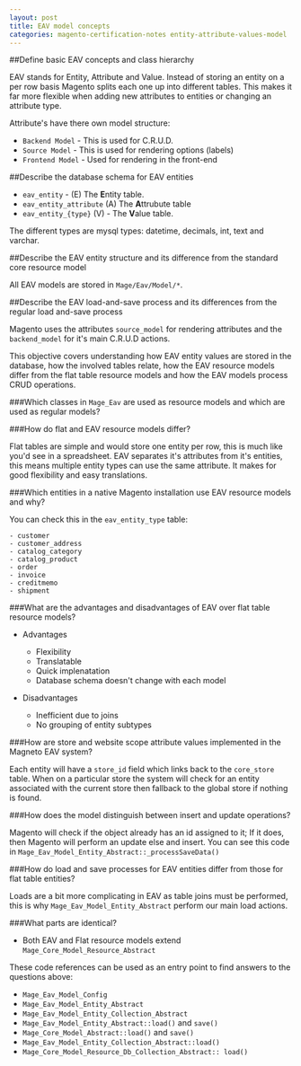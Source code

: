 ```yaml
---
layout: post
title: EAV model concepts
categories: magento-certification-notes entity-attribute-values-model
---
```


##Define basic EAV concepts and class hierarchy

EAV stands for Entity, Attribute and Value. Instead of storing an entity on a per row basis Magento splits each one up into different tables. This makes it far more flexible when adding new attributes to entities or changing an attribute type. 

Attribute's have there own model structure:

- `Backend Model` - This is used for C.R.U.D.
- `Source Model` - This is used for rendering options (labels)
- `Frontend Model` - Used for rendering in the front-end

##Describe the database schema for EAV entities

- `eav_entity` - (E) The **E**ntity table.
- `eav_entity_attribute` (A) The **A**ttrubute table
- `eav_entity_{type}` (V) - The **V**alue table.

The different types are mysql types: datetime, decimals, int, text and varchar.

##Describe the EAV entity structure and its difference from the standard core resource model

All EAV models are stored in `Mage/Eav/Model/*`.

##Describe the EAV load-and-save process and its differences from the regular load and-save process

Magento uses the attributes `source_model` for rendering attributes and the `backend_model` for it's main C.R.U.D actions.

This objective covers understanding how EAV entity values are stored in the database, how the involved tables relate, how the EAV resource models differ from the flat table resource models and how the EAV models process CRUD operations.

###Which classes in `Mage_Eav` are used as resource models and which are used as regular models?

###How do flat and EAV resource models differ?

Flat tables are simple and would store one entity per row, this is much like you'd see in a spreadsheet. EAV separates it's attributes from it's entities, this means multiple entity types can use the same attribute. It makes for good flexibility and easy translations. 

###Which entities in a native Magento installation use EAV resource models and why?

You can check this in the `eav_entity_type` table:

	- customer
	- customer_address
	- catalog_category
	- catalog_product
	- order
	- invoice
	- creditmemo
	- shipment

###What are the advantages and disadvantages of EAV over flat table resource models?

- Advantages
	- Flexibility
	- Translatable
	- Quick implenatation
	- Database schema doesn't change with each model

- Disadvantages
	- Inefficient due to joins
	- No grouping of entity subtypes

###How are store and website scope attribute values implemented in the Magneto EAV system?

Each entity will have a `store_id` field which links back to the `core_store` table. When on a particular store the system will check for an entity associated with the current store then fallback to the global store if nothing is found.

###How does the model distinguish between insert and update operations?

Magento will check if the object already has an id assigned to it; If it does, then Magento will perform an update else and insert.  You can see this code in `Mage_Eav_Model_Entity_Abstract::_processSaveData()`

###How do load and save processes for EAV entities differ from those for flat table entities?

Loads are a bit more complicating in EAV as table joins must be performed, this is why `Mage_Eav_Model_Entity_Abstract` perform our main load actions.

###What parts are identical?

- Both EAV and Flat resource models extend `Mage_Core_Model_Resource_Abstract
`

These code references can be used as an entry point to find answers to the questions above:

- `Mage_Eav_Model_Config`
- `Mage_Eav_Model_Entity_Abstract`
- `Mage_Eav_Model_Entity_Collection_Abstract`
- `Mage_Eav_Model_Entity_Abstract::load()` and `save()`
- `Mage_Core_Model_Abstract::load()` and `save()`
- `Mage_Eav_Model_Entity_Collection_Abstract::load()`
- `Mage_Core_Model_Resource_Db_Collection_Abstract:: load()`
